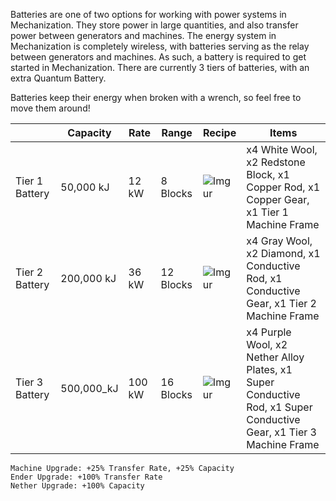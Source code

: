 Batteries are one of two options for working with power systems in Mechanization. They store power in large quantities, and also transfer power between generators and machines. The energy system in Mechanization is completely wireless, with batteries serving as the relay between generators and machines. As such, a battery is required to get started in Mechanization. There are currently 3 tiers of batteries, with an extra Quantum Battery.

Batteries keep their energy when broken with a wrench, so feel free to move them around!

| | Capacity | Rate | Range | Recipe | Items |
|-|----------|------|-------|--------------------------|-------|
| Tier 1 Battery | 50,000 kJ | 12 kW | 8 Blocks | ![Imgur](https://cdn.discordapp.com/attachments/739536694398812230/879183042726461521/tier_1_battery.png) | x4 White Wool, x2 Redstone Block, x1 Copper Rod, x1 Copper Gear, x1 Tier 1 Machine Frame |
| Tier 2 Battery | 200,000 kJ | 36 kW | 12 Blocks | ![Imgur](https://cdn.discordapp.com/attachments/739536694398812230/879183067388989480/tier_2_battery.png) | x4 Gray Wool, x2 Diamond, x1 Conductive Rod, x1 Conductive Gear, x1 Tier 2 Machine Frame |
| Tier 3 Battery | 500,000_kJ | 100 kW | 16 Blocks | ![Imgur](https://cdn.discordapp.com/attachments/739536694398812230/879183079057551360/tier_3_battery.png) | x4 Purple Wool, x2 Nether Alloy Plates, x1 Super Conductive Rod, x1 Super Conductive Gear, x1 Tier 3 Machine Frame |

```
Machine Upgrade: +25% Transfer Rate, +25% Capacity
Ender Upgrade: +100% Transfer Rate
Nether Upgrade: +100% Capacity
```